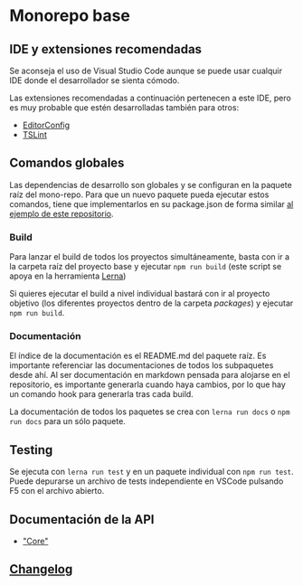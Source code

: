 # Monorepo base

## IDE y extensiones recomendadas
Se aconseja el uso de Visual Studio Code aunque se puede usar cualquir IDE donde el desarrollador se sienta cómodo.

Las extensiones recomendadas a continuación pertenecen a este IDE, pero es muy probable que estén desarrolladas también para otros:
- [EditorConfig](https://marketplace.visualstudio.com/items?itemName=EditorConfig.EditorConfig)
- [TSLint](https://marketplace.visualstudio.com/items?itemName=eg2.tslint)


## Comandos globales
Las dependencias de desarrollo son globales y se configuran en la paquete raíz del mono-repo. Para que un nuevo paquete pueda ejecutar estos comandos, tiene que implementarlos en su package.json de forma similar [al ejemplo de este repositorio](packages/core/package.json).

### Build
Para lanzar el build de todos los proyectos simultáneamente, basta con ir a la carpeta raíz del proyecto base y ejecutar ```npm run build``` (este script se apoya en la herramienta [Lerna](https://lernajs.io/))

Si quieres ejecutar el build a nivel individual bastará con ir al proyecto objetivo (los diferentes proyectos dentro de la carpeta *packages*) y ejecutar ```npm run build```.

### Documentación
El índice de la documentación es el README.md del paquete raíz. Es importante referenciar las documentaciones de todos los subpaquetes desde ahí. Al ser documentación en markdown pensada para alojarse en el repositorio, es importante generarla cuando haya cambios, por lo que hay un comando hook para generarla tras cada build.

La documentación de todos los paquetes se crea con ``lerna run docs`` o ```npm run docs``` para un sólo paquete.

## Testing
Se ejecuta con ``lerna run test`` y en un paquete individual con ``npm run test``. Puede depurarse un archivo de tests independiente en VSCode pulsando F5 con el archivo abierto.

## Documentación de la API
* ["Core"](packages/core/docs/README.md)

## [Changelog](changelog.md)
